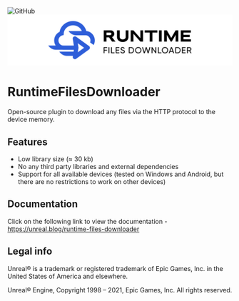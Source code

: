 ![GitHub](https://img.shields.io/github/license/gtreshchev/RuntimeFilesDownloader)
![Runtime Files Downloader](image/runtimefilesdownloader.png "RuntimeFilesDownloader Unreal Engine Plugin Logo")
# RuntimeFilesDownloader
Open-source plugin to download any files via the HTTP protocol to the device memory.

## Features
- Low library size (≈ 30 kb)
- No any third party libraries and external dependencies
- Support for all available devices (tested on Windows and Android, but there are no restrictions to work on other devices)

## Documentation
Click on the following link to view the documentation - https://unreal.blog/runtime-files-downloader

## Legal info

Unreal® is a trademark or registered trademark of Epic Games, Inc. in the United States of America and elsewhere.

Unreal® Engine, Copyright 1998 – 2021, Epic Games, Inc. All rights reserved.
